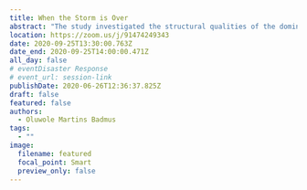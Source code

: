 ```yaml
---
title: When the Storm is Over
abstract: "The study investigated the structural qualities of the dominant virtual Twitter communities enduring in the aftermath of a natural disaster and how they influence the flow of information among social actors in the network. By employing a combination of textual and social network analyses on tweets associated with Hurricane Dorian, the study reinforces the findings of previous studies that information propagation is determined by nature of interactional communities built in the different stages of an emergency event and that sentiments and choice of user message keywords follow along the lines of geographical proximity to the affected zines. Engagements among social actors led to formation of virtual communities that were found to be dominated by hierarchical, polarized and insulated structural features which characteristically determine their information propagation patterns. These information community clusters demonstrate highly defined boundaries with sparse overlaps. Also, political and media actors demonstrate the most influences during this phase of the disaster. Implications of these findings for both research and practice as well as the limitations of research findings were discussed"
location: https://zoom.us/j/91474249343
date: 2020-09-25T13:30:00.763Z
date_end: 2020-09-25T14:00:00.471Z
all_day: false
# eventDisaster Response
# event_url: session-link
publishDate: 2020-06-26T12:36:37.825Z
draft: false
featured: false
authors:
  - Oluwole Martins Badmus
tags:
  - ""
image:
  filename: featured
  focal_point: Smart
  preview_only: false
---
```

